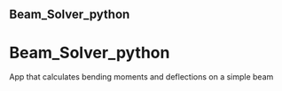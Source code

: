 ## Beam_Solver_python
# Beam_Solver_python
App that calculates bending moments and deflections on a simple beam
